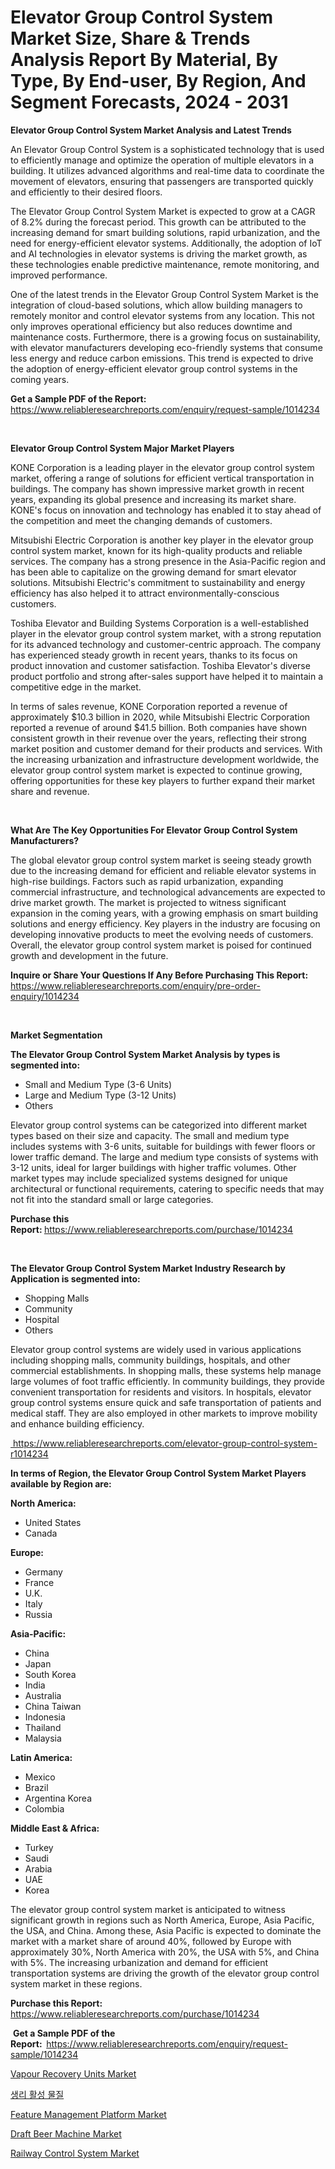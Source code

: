 <p><h1>Elevator Group Control System Market Size, Share & Trends Analysis Report By Material, By Type, By End-user, By Region, And Segment Forecasts, 2024 - 2031</h1></p><p><strong>Elevator Group Control System Market Analysis and Latest Trends</strong></p>
<p><p>An Elevator Group Control System is a sophisticated technology that is used to efficiently manage and optimize the operation of multiple elevators in a building. It utilizes advanced algorithms and real-time data to coordinate the movement of elevators, ensuring that passengers are transported quickly and efficiently to their desired floors.</p><p>The Elevator Group Control System Market is expected to grow at a CAGR of 8.2% during the forecast period. This growth can be attributed to the increasing demand for smart building solutions, rapid urbanization, and the need for energy-efficient elevator systems. Additionally, the adoption of IoT and AI technologies in elevator systems is driving the market growth, as these technologies enable predictive maintenance, remote monitoring, and improved performance.</p><p>One of the latest trends in the Elevator Group Control System Market is the integration of cloud-based solutions, which allow building managers to remotely monitor and control elevator systems from any location. This not only improves operational efficiency but also reduces downtime and maintenance costs. Furthermore, there is a growing focus on sustainability, with elevator manufacturers developing eco-friendly systems that consume less energy and reduce carbon emissions. This trend is expected to drive the adoption of energy-efficient elevator group control systems in the coming years.</p></p>
<p><strong>Get a Sample PDF of the Report:&nbsp;</strong> <a href="https://www.reliableresearchreports.com/enquiry/request-sample/1014234">https://www.reliableresearchreports.com/enquiry/request-sample/1014234</a></p>
<p>&nbsp;</p>
<p><strong>Elevator Group Control System Major Market Players</strong></p>
<p><p>KONE Corporation is a leading player in the elevator group control system market, offering a range of solutions for efficient vertical transportation in buildings. The company has shown impressive market growth in recent years, expanding its global presence and increasing its market share. KONE's focus on innovation and technology has enabled it to stay ahead of the competition and meet the changing demands of customers.</p><p>Mitsubishi Electric Corporation is another key player in the elevator group control system market, known for its high-quality products and reliable services. The company has a strong presence in the Asia-Pacific region and has been able to capitalize on the growing demand for smart elevator solutions. Mitsubishi Electric's commitment to sustainability and energy efficiency has also helped it to attract environmentally-conscious customers.</p><p>Toshiba Elevator and Building Systems Corporation is a well-established player in the elevator group control system market, with a strong reputation for its advanced technology and customer-centric approach. The company has experienced steady growth in recent years, thanks to its focus on product innovation and customer satisfaction. Toshiba Elevator's diverse product portfolio and strong after-sales support have helped it to maintain a competitive edge in the market.</p><p>In terms of sales revenue, KONE Corporation reported a revenue of approximately $10.3 billion in 2020, while Mitsubishi Electric Corporation reported a revenue of around $41.5 billion. Both companies have shown consistent growth in their revenue over the years, reflecting their strong market position and customer demand for their products and services. With the increasing urbanization and infrastructure development worldwide, the elevator group control system market is expected to continue growing, offering opportunities for these key players to further expand their market share and revenue.</p></p>
<p>&nbsp;</p>
<p><strong>What Are The Key Opportunities For Elevator Group Control System Manufacturers?</strong></p>
<p><p>The global elevator group control system market is seeing steady growth due to the increasing demand for efficient and reliable elevator systems in high-rise buildings. Factors such as rapid urbanization, expanding commercial infrastructure, and technological advancements are expected to drive market growth. The market is projected to witness significant expansion in the coming years, with a growing emphasis on smart building solutions and energy efficiency. Key players in the industry are focusing on developing innovative products to meet the evolving needs of customers. Overall, the elevator group control system market is poised for continued growth and development in the future.</p></p>
<p><strong>Inquire or Share Your Questions If Any Before Purchasing This Report:</strong> <a href="https://www.reliableresearchreports.com/enquiry/pre-order-enquiry/1014234">https://www.reliableresearchreports.com/enquiry/pre-order-enquiry/1014234</a></p>
<p>&nbsp;</p>
<p><strong>Market Segmentation</strong></p>
<p><strong>The Elevator Group Control System Market Analysis by types is segmented into:</strong></p>
<p><ul><li>Small and Medium Type (3-6 Units)</li><li>Large and Medium Type (3-12 Units)</li><li>Others</li></ul></p>
<p><p>Elevator group control systems can be categorized into different market types based on their size and capacity. The small and medium type includes systems with 3-6 units, suitable for buildings with fewer floors or lower traffic demand. The large and medium type consists of systems with 3-12 units, ideal for larger buildings with higher traffic volumes. Other market types may include specialized systems designed for unique architectural or functional requirements, catering to specific needs that may not fit into the standard small or large categories.</p></p>
<p><strong>Purchase this Report:&nbsp;</strong><a href="https://www.reliableresearchreports.com/purchase/1014234">https://www.reliableresearchreports.com/purchase/1014234</a></p>
<p>&nbsp;</p>
<p><strong>The Elevator Group Control System Market Industry Research by Application is segmented into:</strong></p>
<p><ul><li>Shopping Malls</li><li>Community</li><li>Hospital</li><li>Others</li></ul></p>
<p><p>Elevator group control systems are widely used in various applications including shopping malls, community buildings, hospitals, and other commercial establishments. In shopping malls, these systems help manage large volumes of foot traffic efficiently. In community buildings, they provide convenient transportation for residents and visitors. In hospitals, elevator group control systems ensure quick and safe transportation of patients and medical staff. They are also employed in other markets to improve mobility and enhance building efficiency.</p></p>
<p><a href="https://www.reliableresearchreports.com/elevator-group-control-system-r1014234">&nbsp;https://www.reliableresearchreports.com/elevator-group-control-system-r1014234</a></p>
<p><strong>In terms of Region, the Elevator Group Control System Market Players available by Region are:</strong></p>
<p>
    <p> <strong> North America: </strong>
        <ul>
            <li>United States</li>
            <li>Canada</li>
        </ul>
        </p> 
    <p> <strong> Europe: </strong>
        <ul>
            <li>Germany</li>
            <li>France</li>
            <li>U.K.</li>
            <li>Italy</li>
            <li>Russia</li>
        </ul>
        </p> 
    <p> <strong> Asia-Pacific: </strong>
        <ul>
            <li>China</li>
            <li>Japan</li>
            <li>South Korea</li>
            <li>India</li>
            <li>Australia</li>
            <li>China Taiwan</li>
            <li>Indonesia</li>
            <li>Thailand</li>
            <li>Malaysia</li>
        </ul>
        </p> 
    <p> <strong> Latin America: </strong>
        <ul>
            <li>Mexico</li>
            <li>Brazil</li>
            <li>Argentina Korea</li>
            <li>Colombia</li>
        </ul>
        </p> 
    <p> <strong> Middle East & Africa: </strong>
        <ul>
            <li>Turkey</li>
            <li>Saudi</li>
            <li>Arabia</li>
            <li>UAE</li>
            <li>Korea</li>
        </ul>
    </p>
    </p>
<p><p>The elevator group control system market is anticipated to witness significant growth in regions such as North America, Europe, Asia Pacific, the USA, and China. Among these, Asia Pacific is expected to dominate the market with a market share of around 40%, followed by Europe with approximately 30%, North America with 20%, the USA with 5%, and China with 5%. The increasing urbanization and demand for efficient transportation systems are driving the growth of the elevator group control system market in these regions.</p></p>
<p><strong>Purchase this Report: </strong><a href="https://www.reliableresearchreports.com/purchase/1014234">https://www.reliableresearchreports.com/purchase/1014234</a></p>
<p>&nbsp;<strong>Get a Sample PDF of the Report:&nbsp;&nbsp;</strong><a href="https://www.reliableresearchreports.com/enquiry/request-sample/1014234">https://www.reliableresearchreports.com/enquiry/request-sample/1014234</a></p>
<p><strong></strong></p>
<p><p><a href="https://www.linkedin.com/pulse/vapour-recovery-units-market-size-reveals-best-marketing-channels-jqwre">Vapour Recovery Units Market</a></p><p><a href="https://github.com/brendon65677/Market-Research-Report-List-1/blob/main/725429051011.md">생리 활성 물질</a></p><p><a href="https://www.linkedin.com/pulse/feature-management-platform-market-outlook-industry-overview-euhxe?trackingId=w7rrqdqNeIpUcBIkoHts7g%3D%3D">Feature Management Platform Market</a></p><p><a href="https://github.com/suaretopek9/Market-Research-Report-List-2/blob/main/draft-beer-machine-market.md">Draft Beer Machine Market</a></p><p><a href="https://github.com/moyahfrancoestellec51j635wcx/Market-Research-Report-List-2/blob/main/railway-control-system-market.md">Railway Control System Market</a></p></p>